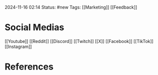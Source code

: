 2024-11-16 02:14
Status: #new
Tags: [[Marketing]] [[Feedback]]
# Social Medias

[[Youtube]]
[[Reddit]]
[[Discord]]
[[Twitch]]
[[X]]
[[Facebook]]
[[TikTok]]
[[Instagram]]
# References

